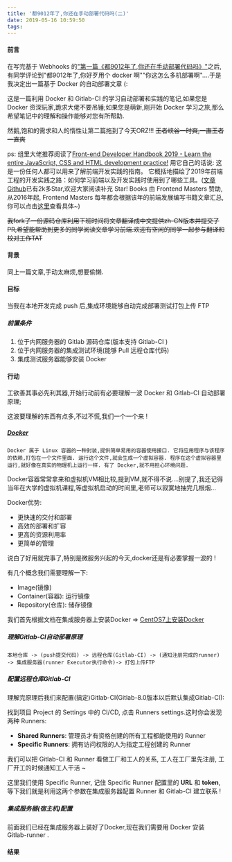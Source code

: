 ```yaml
---
title: '都9012年了,你还在手动部署代码吗(二)'
date: 2019-05-16 10:59:50
tags:
---
```

#### 前言

在写完基于 Webhooks 的["第一篇《都9012年了,你还在手动部署代码吗》"](https://juejin.im/post/5cab1a9ee51d452b1162526a)之后,有同学评论到"都9012年了,你好歹用个 docker 啊""你这怎么多机部署啊"....于是我决定出一篇基于 Docker 的自动部署文章 (:

这是一篇利用 Docker 和 Gitlab-CI 的学习自动部署和实践的笔记,如果您是 Docker 资深玩家,跪求大佬不要吊锤;如果您是萌新,刚开始 Docker 学习之旅,那么希望笔记中的理解和操作能够对您有所帮助.

然鹅,饱和的需求和人的惰性让第二篇拖到了今天ORZ!!! ~~王者峡谷一时爽,一直王者一直爽~~



ps: 组里大佬推荐阅读了[Front-end Developer Handbook 2019 - Learn the entire JavaScript, CSS and HTML development practice!](https://frontendmasters.com/books/front-end-handbook/2019/) 用它自己的话说: 这是一份任何人都可以用来了解前端开发实践的指南。 它概括地描绘了2019年前端工程的开发实践之路：如何学习前端以及开发实践时使用到了哪些工具。([文章Github](https://github.com/FrontendMasters/front-end-handbook-2019)已有2k多Star,欢迎大家阅读补充 Star! Books 由 Frontend Masters 赞助,从2016年起, Frontend Masters 每年都会根据该年的前端发展编写书籍文章汇总,你可以点击[这里](https://frontendmasters.com/books/)查看具体~)

~~我fork了一份源码仓库利用下班时间将文章翻译成中文提供zh-CN版本并提交了PR,希望能帮助到更多的同学阅读文章学习前端.欢迎有空闲的同学一起参与翻译和校对工作TAT~~



#### 背景

同上一篇文章,手动太麻烦,想要偷懒.

#### 目标

当我在本地开发完成 push 后,集成环境能够自动完成部署测试打包上传 FTP

##### 前置条件

1. 位于内网服务器的 Gitlab 源码仓库(版本支持 Gitlab-CI )
2. 位于内网服务器的集成测试环境(能够 Pull 远程仓库代码)
3. 集成测试服务器能够安装 Docker



#### 行动

工欲善其事必先利其器,开始行动前有必要理解一波 Docker 和 Gitlab-CI 自动部署原理;

这波要理解的东西有点多,不过不慌,我们一个一个来 !



##### [Docker](http://www.jsdaima.com/blog/177.html)

`Docker 属于 Linux 容器的一种封装,提供简单易用的容器使用接口. 它将应用程序与该程序的依赖,打包在一个文件里面. 运行这个文件,就会生成一个虚拟容器. 程序在这个虚拟容器里运行,就好像在真实的物理机上运行一样. 有了 Docker,就不用担心环境问题.`  

Docker容器常常拿来和虚拟机VM相比较,提到VM,就不得不说....别提了,我还记得当年在大学的虚拟机课程,等虚拟机启动的时间里,老师可以寂寞地抽完几根烟...

Docker优势:

- 更快速的交付和部署
- 高效的部署和扩容
- 更高的资源利用率
- 更简单的管理

说白了好用就完事了,特别是微服务兴起的今天,docker还是有必要掌握一波的 !

有几个概念我们需要理解一下:

- Image(镜像)
- Container(容器): 运行镜像
- Repository(仓库): 储存镜像

我们首先根据文档在集成服务器上安装Docker => [CentOS7上安装Docker](https://yeasy.gitbooks.io/docker_practice/content/install/centos.html)



##### 理解Gitlab-CI自动部署原理

`本地仓库 -> (push提交代码) -> 远程仓库(Gitlab-CI) -> (通知注册完成的runner) -> 集成服务器(runner Executor执行命令)-> 打包上传FTP `



##### 配置远程仓库Gitlab-CI

理解完原理后我们来配置(搞定)Gitlab-CI(Gitlab-8.0版本以后默认集成Gitlab-CI):

找到项目 Project 的 Settings 中的 CI/CD, 点击 Runners settings.这时你会发现两种 Runners:

- **Shared Runners**: 管理员才有资格创建的所有工程都能使用的 Runner
- **Specific Runners**: 拥有访问权限的人为指定工程创建的 Runner

我们可以把 Gitlab-CI 和 Runner 看做工厂和工人的关系, 工人在工厂里先注册, 工厂开工的时候通知工人干活 ~

这里我们使用 Specific Runner, 记住 Specific Runner 配置里的 **URL** 和 **token**, 等下我们就是利用这两个参数在集成服务器配置 Runner 和 Gitlab-CI 建立联系 !



##### 集成服务器(宿主机)配置

前面我们已经在集成服务器上装好了Docker,现在我们需要用 Docker 安装 Gitlab-runner .



#### 结果


